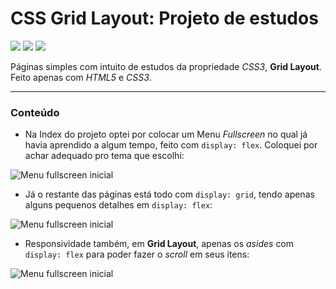 # CSS Grid Layout: Projeto de estudos

<img src="https://img.shields.io/static/v1?label=build&message=HTML5&color=E34F26&style=for-the-badge&logo=html5"/>  <img src="https://img.shields.io/static/v1?label=build&message=css3&color=1572B6&style=for-the-badge&logo=css3"/> <img src="https://img.shields.io/static/v1?label=deployed&message=netlify&color=7159c1&style=for-the-badge&logo=netlify"/>

Páginas simples com intuito de estudos da propriedade *CSS3*, **Grid Layout**. 
Feito apenas com *HTML5* e *CSS3*.

------------

### Conteúdo
- Na Index do projeto optei por colocar um Menu *Fullscreen* no qual já havia aprendido a algum tempo, feito com `display: flex`. Coloquei por achar adequado pro tema que escolhi:
<img alt="Menu fullscreen inicial" title="Menu fullscreen inicial" src="https://media.giphy.com/media/MivXUemHbXJqno6wzL/giphy-downsized.gif" />

- Já o restante das páginas está todo com `display: grid`, tendo apenas alguns pequenos detalhes em `display: flex`:
<img alt="Menu fullscreen inicial" title="Menu fullscreen inicial" src="https://media.giphy.com/media/LVTnyv4FCcpwPvPquv/giphy.gif" />

- Responsividade também, em **Grid Layout**, apenas os *asides* com `display: flex` para poder fazer o *scroll* em seus itens:
<img alt="Menu fullscreen inicial" title="Menu fullscreen inicial" src="https://media.giphy.com/media/HQTMA9TdUXp6T14JwT/giphy-downsized.gif" />
